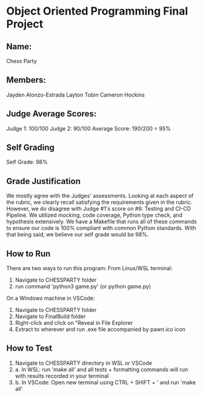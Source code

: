# Object Oriented Programming Final Project
## Name: 
Chess Party

## Members:
Jayden Alonzo-Estrada
Layton Tobin
Cameron Hockins

## Judge Average Scores:
Judge 1: 100/100
Judge 2: 90/100
Average Score: 190/200 = 95%

## Self Grading
Self Grade: 98%

## Grade Justification
We mostly agree with the Judges' assessments. Looking at each aspect of the rubric, we clearly recall satisfying the requirements given in the rubric. However, we do disagree with Judge #1's score on #6: Testing and CI-CD Pipeline. We utilized mocking, code coverage, Python type check, and hypothesis extensively. We have a Makefile that runs all of these commands to ensure our code is 100% compliant with common Python standards. With that being said, we believe our self grade would be 98%.

## How to Run
There are two ways to run this program:
From Linux/WSL terminal:
1. Navigate to CHESSPARTY folder
2. run command 'python3 game.py' (or python game.py)

On a Windows machine in VSCode:
1. Navigate to CHESSPARTY folder
2. Navigate to FinalBuild folder
3. Right-click and click on "Reveal in File Explorer
4. Extract to wherever and run .exe file accompanied by pawn.ico icon

## How to Test
1. Navigate to CHESSPARTY directory in WSL or VSCode
2. a. In WSL: run 'make all' and all tests + formatting commands will run with results recorded in your terminal
2. b. In VSCode: Open new terminal using CTRL + SHIFT + ' and run 'make all'